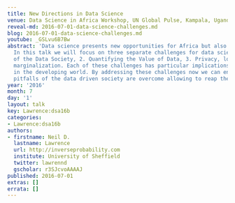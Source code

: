 ```yaml
---
title: New Directions in Data Science
venue: Data Science in Africa Workshop, UN Global Pulse, Kampala, Uganda
reveal-md: 2016-07-01-data-science-challenges.md
blog: 2016-07-01-data-science-challenges.md
youtube: _GSLvu6B7Bw
abstract: 'Data science presents new opportunities for Africa but also new challenges.
  In this talk we will focus on three separate challenges for data science: 1. Paradoxes
  of the Data Society, 2. Quantifying the Value of Data, 3. Privacy, loss of control,
  marginalization. Each of these challenges has particular implications for data science
  in the developing world. By addressing these challenges now we can ensure that the
  pitfalls of the data driven society are overcome allowing to reap the benefits.'
year: '2016'
month: 7
day: '1'
layout: talk
key: Lawrence:dsa16b
categories:
- Lawrence:dsa16b
authors:
- firstname: Neil D.
  lastname: Lawrence
  url: http://inverseprobability.com
  institute: University of Sheffield
  twitter: lawrennd
  gscholar: r3SJcvoAAAAJ
published: 2016-07-01
extras: []
errata: []
---
```

